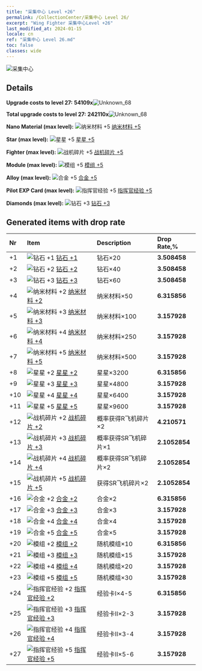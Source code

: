 ```yaml
---
title: "采集中心 Level +26"
permalink: /CollectionCenter/采集中心 Level 26/
excerpt: "Wing Fighter 采集中心Level +26"
last_modified_at: 2024-01-15
locale: cn
ref: "采集中心 Level 26.md"
toc: false
classes: wide
---
```



  ![采集中心](/images/bh_img6.png)

## Details

 **Upgrade costs to level 27:** **54109x**![Unknown_68](/images/item/bh_img25_p.png)

 **Total upgrade costs to level 27:** **242110x**![Unknown_68](/images/item/bh_img25_p.png)

 **Nano Material (max level):** ![纳米材料 +5](/images/cc/CC_纳米材料_5_p.png) [纳米材料 +5](/cn/CollectionCenter/纳米材料_5/)

 **Star (max level):** ![星星 +5](/images/cc/CC_星星_5_p.png) [星星 +5](/cn/CollectionCenter/星星_5/)

 **Fighter (max level):** ![战机碎片 +5](/images/cc/CC_战机碎片_5_p.png) [战机碎片 +5](/cn/CollectionCenter/战机碎片_5/)

 **Module (max level):** ![模组 +5](/images/cc/CC_模组_5_p.png) [模组 +5](/cn/CollectionCenter/模组_5/)

 **Alloy (max level):** ![合金 +5](/images/cc/CC_合金_5_p.png) [合金 +5](/cn/CollectionCenter/合金_5/)

 **Pilot EXP Card (max level):** ![指挥官经验 +5](/images/cc/CC_指挥官经验_5_p.png) [指挥官经验 +5](/cn/CollectionCenter/指挥官经验_5/)

 **Diamonds (max level):** ![钻石 +3](/images/cc/CC_钻石_3_p.png) [钻石 +3](/cn/CollectionCenter/钻石_3/)

## Generated items with drop rate

  |  Nr |     Item   |    Description   |  Drop Rate,% |
  |:----|:-----------|:-----------------|:-------------|
  | +1 | ![钻石 +1](/images/cc/CC_钻石_1_p.png) [钻石 +1](/cn/CollectionCenter/钻石_1/) | 钻石×20 | **3.508458** |
  | +2 | ![钻石 +2](/images/cc/CC_钻石_2_p.png) [钻石 +2](/cn/CollectionCenter/钻石_2/) | 钻石×40 | **3.508458** |
  | +3 | ![钻石 +3](/images/cc/CC_钻石_3_p.png) [钻石 +3](/cn/CollectionCenter/钻石_3/) | 钻石×60 | **3.508458** |
  | +4 | ![纳米材料 +2](/images/cc/CC_纳米材料_2_p.png) [纳米材料 +2](/cn/CollectionCenter/纳米材料_2/) | 纳米材料×50 | **6.315856** |
  | +5 | ![纳米材料 +3](/images/cc/CC_纳米材料_3_p.png) [纳米材料 +3](/cn/CollectionCenter/纳米材料_3/) | 纳米材料×100 | **3.157928** |
  | +6 | ![纳米材料 +4](/images/cc/CC_纳米材料_4_p.png) [纳米材料 +4](/cn/CollectionCenter/纳米材料_4/) | 纳米材料×250 | **3.157928** |
  | +7 | ![纳米材料 +5](/images/cc/CC_纳米材料_5_p.png) [纳米材料 +5](/cn/CollectionCenter/纳米材料_5/) | 纳米材料×500 | **3.157928** |
  | +8 | ![星星 +2](/images/cc/CC_星星_2_p.png) [星星 +2](/cn/CollectionCenter/星星_2/) | 星星×3200 | **6.315856** |
  | +9 | ![星星 +3](/images/cc/CC_星星_3_p.png) [星星 +3](/cn/CollectionCenter/星星_3/) | 星星×4800 | **3.157928** |
  | +10 | ![星星 +4](/images/cc/CC_星星_4_p.png) [星星 +4](/cn/CollectionCenter/星星_4/) | 星星×6400 | **3.157928** |
  | +11 | ![星星 +5](/images/cc/CC_星星_5_p.png) [星星 +5](/cn/CollectionCenter/星星_5/) | 星星×9600 | **3.157928** |
  | +12 | ![战机碎片 +2](/images/cc/CC_战机碎片_2_p.png) [战机碎片 +2](/cn/CollectionCenter/战机碎片_2/) | 概率获得R飞机碎片×2 | **4.210571** |
  | +13 | ![战机碎片 +3](/images/cc/CC_战机碎片_3_p.png) [战机碎片 +3](/cn/CollectionCenter/战机碎片_3/) | 概率获得SR飞机碎片×1 | **2.1052854** |
  | +14 | ![战机碎片 +4](/images/cc/CC_战机碎片_4_p.png) [战机碎片 +4](/cn/CollectionCenter/战机碎片_4/) | 概率获得SR飞机碎片×2 | **2.1052854** |
  | +15 | ![战机碎片 +5](/images/cc/CC_战机碎片_5_p.png) [战机碎片 +5](/cn/CollectionCenter/战机碎片_5/) | 获得SR飞机碎片×2 | **2.1052854** |
  | +16 | ![合金 +2](/images/cc/CC_合金_2_p.png) [合金 +2](/cn/CollectionCenter/合金_2/) | 合金×2 | **6.315856** |
  | +17 | ![合金 +3](/images/cc/CC_合金_3_p.png) [合金 +3](/cn/CollectionCenter/合金_3/) | 合金×3 | **3.157928** |
  | +18 | ![合金 +4](/images/cc/CC_合金_4_p.png) [合金 +4](/cn/CollectionCenter/合金_4/) | 合金×4 | **3.157928** |
  | +19 | ![合金 +5](/images/cc/CC_合金_5_p.png) [合金 +5](/cn/CollectionCenter/合金_5/) | 合金×5 | **3.157928** |
  | +20 | ![模组 +2](/images/cc/CC_模组_2_p.png) [模组 +2](/cn/CollectionCenter/模组_2/) | 随机模组×10 | **6.315856** |
  | +21 | ![模组 +3](/images/cc/CC_模组_3_p.png) [模组 +3](/cn/CollectionCenter/模组_3/) | 随机模组×15 | **3.157928** |
  | +22 | ![模组 +4](/images/cc/CC_模组_4_p.png) [模组 +4](/cn/CollectionCenter/模组_4/) | 随机模组×20 | **3.157928** |
  | +23 | ![模组 +5](/images/cc/CC_模组_5_p.png) [模组 +5](/cn/CollectionCenter/模组_5/) | 随机模组×30 | **3.157928** |
  | +24 | ![指挥官经验 +2](/images/cc/CC_指挥官经验_2_p.png) [指挥官经验 +2](/cn/CollectionCenter/指挥官经验_2/) | 经验卡I×4-5 | **6.315856** |
  | +25 | ![指挥官经验 +3](/images/cc/CC_指挥官经验_3_p.png) [指挥官经验 +3](/cn/CollectionCenter/指挥官经验_3/) | 经验卡II×2-3 | **3.157928** |
  | +26 | ![指挥官经验 +4](/images/cc/CC_指挥官经验_4_p.png) [指挥官经验 +4](/cn/CollectionCenter/指挥官经验_4/) | 经验卡II×3-4 | **3.157928** |
  | +27 | ![指挥官经验 +5](/images/cc/CC_指挥官经验_5_p.png) [指挥官经验 +5](/cn/CollectionCenter/指挥官经验_5/) | 经验卡II×5-6 | **3.157928** |

